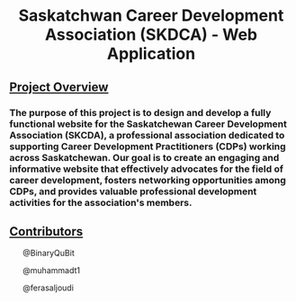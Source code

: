 <h1 align = center> Saskatchwan Career Development Association (SKDCA) - Web Application </h1>

<h2><u>Project Overview</u></h2>

<h3>The purpose of this project is to design and develop a fully functional website for the Saskatchewan Career Development Association (SKCDA), a professional association dedicated to supporting Career Development Practitioners (CDPs) working across Saskatchewan. Our goal is to create an engaging and informative website that effectively advocates for the field of career development, fosters networking opportunities among CDPs, and provides valuable professional development activities for  the association's members.</h3>

<h2><u>Contributors</u></h2>
<ul>@BinaryQuBit</ul>
<ul>@muhammadt1</ul>
<ul>@ferasaljoudi</ul>